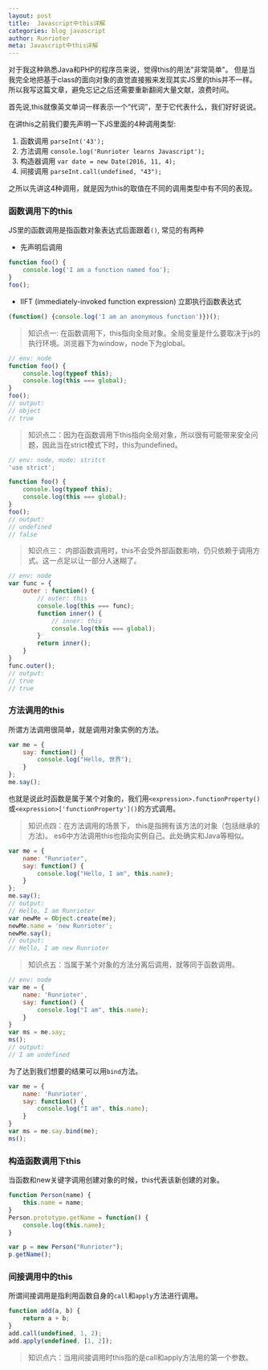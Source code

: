 ```yaml
---
layout: post
title:  Javascript中this详解
categories: blog javascript
author: Runrioter
meta: Javascript中this详解
---
```


对于我这种熟悉Java和PHP的程序员来说，觉得this的用法"非常简单"。
但是当我完全地把基于class的面向对象的直觉直接搬来发现其实JS里的this并不一样。
所以我写这篇文章，避免忘记之后还需要重新翻阅大量文献，浪费时间。

首先说,this就像英文单词一样表示一个“代词”，至于它代表什么，我们好好说说。

在讲this之前我们要先声明一下JS里面的4种调用类型:

1. 函数调用 `parseInt('43');`
2. 方法调用 `console.log('Runrioter learns Javascript');`
3. 构造器调用 `var date = new Date(2016, 11, 4);`
4. 间接调用 `parseInt.call(undefined, "43");`

之所以先讲这4种调用，就是因为this的取值在不同的调用类型中有不同的表现。

### 函数调用下的this
JS里的函数调用是指函数对象表达式后面跟着`()`, 常见的有两种

- 先声明后调用

```javascript
function foo() {
    console.log('I am a function named foo');
}
foo();
```

- IIFT (immediately-invoked function expression) 立即执行函数表达式

```javascript
(function() {console.log('I am an anonymous function')})();
```

> 知识点一: 在函数调用下，this指向全局对象。全局变量是什么要取决于js的执行环境。浏览器下为window，node下为global。

```javascript
// env: node
function foo() {
    console.log(typeof this);
    console.log(this === global);
}
foo();
// output:
// object
// true
```

> 知识点二：因为在函数调用下this指向全局对象，所以很有可能带来安全问题，因此当在strict模式下时，this为undefined。

```javascript
// env: node, mode: stritct
'use strict';

function foo() {
    console.log(typeof this);
    console.log(this === global);
}
foo();
// output:
// undefined
// false
```

> 知识点三： 内部函数调用时，this不会受外部函数影响，仍只依赖于调用方式。这一点足以让一部分人迷糊了。

```javascript
// env: node
var func = {
    outer : function() {
        // outer: this
        console.log(this === func);
        function inner() {
            // inner: this
            console.log(this === global);
        }
        return inner();
    }
}
func.outer();
// output:
// true
// true
```

### 方法调用的this

所谓方法调用很简单，就是调用对象实例的方法。

```javascript
var me = {
    say: function() {
        console.log("Hello, 世界");
    }
};
me.say();
```

也就是说此时函数是属于某个对象的，我们用`<expression>.functionProperty()`或`<expression>['functionProperty']()`的方式调用。

> 知识点四：在方法调用的场景下， this是指拥有该方法的对象（包括继承的方法)。 es6中方法调用this也指向实例自己。此处确实和Java等相似。

```javascript
var me = {
    name: "Runrioter",
    say: function() {
        console.log("Hello, I am", this.name);
    }
};
me.say();
// output:
// Hello, I am Runrioter
var newMe = Object.create(me);
newMe.name = 'new Runrioter';
newMe.say();
// output:
// Hello, I am new Runrioter
```

> 知识点五：当属于某个对象的方法分离后调用，就等同于函数调用。

```javascript
// env: node
var me = {
    name: 'Runrioter',
    say: function() {
        console.log("I am", this.name);
    }
}
var ms = me.say;
ms();
// output:
// I am undefined
```
为了达到我们想要的结果可以用`bind`方法。

```javascript
var me = {
    name: 'Runrioter',
    say: function() {
        console.log("I am", this.name);
    }
}
var ms = me.say.bind(me);
ms();
```

### 构造函数调用下this

当函数和new关键字调用创建对象的时候，this代表该新创建的对象。

```javascript
function Person(name) {
    this.name = name;
}
Person.prototype.getName = function() {
    console.log(this.name);
}

var p = new Person("Runrioter");
p.getName();
```

### 间接调用中的this

所谓间接调用是指利用函数自身的`call`和`apply`方法进行调用。

```javascript
function add(a, b) {
    return a + b;
}
add.call(undefined, 1, 2);
add.apply(undefined, [1, 2]);
```

> 知识点六：当用间接调用时this指的是call和apply方法用的第一个参数。

